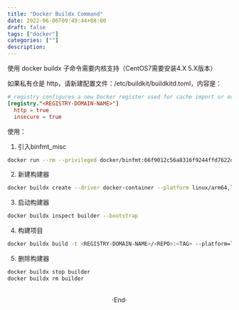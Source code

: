 ```yaml
---
title: "Docker Buildx Command"
date: 2022-06-06T09:49:44+08:00
draft: false
tags: ["docker"]
categories: [""]
description: 
---
```


使用 docker buildx 子命令需要内核支持（CentOS7需要安装4.X 5.X版本）

如果私有仓是 http，请新建配置文件：/etc/buildkit/buildkitd.toml，内容是：

```toml
# registry configures a new Docker register used for cache import or output.
[registry."<REGISTRY-DOMAIN-NAME>"]
  http = true
  insecure = true
```

使用：
1. 引入binfmt_misc
```bash
docker run --rm --privileged docker/binfmt:66f9012c56a8316f9244ffd7622d7c21c1f6f28d
```

2. 新建构建器
```bash
docker buildx create --driver docker-container --platform linux/arm64,linux/amd64 --config /etc/buildkit/buildkitd.toml --use --name builder
```

3. 启动构建器
```bash
docker buildx inspect builder --bootstrap
```

4. 构建项目
```bash
docker buildx build -t <REGISTRY-DOMAIN-NAME>/<REPO>:<TAG> --platform=linux/amd64,linux/arm64 --push .
```

5. 删除构建器
```bash
docker buildx stop builder
docker buildx rm builder
```

<br>

<center>  ·End·  </center>
